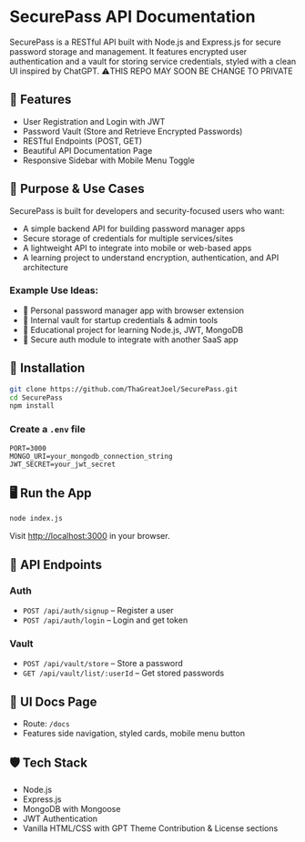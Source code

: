 # SecurePass API Documentation

SecurePass is a RESTful API built with Node.js and Express.js for secure password storage and management. It features encrypted user authentication and a vault for storing service credentials, styled with a clean UI inspired by ChatGPT.
⚠️THIS REPO MAY SOON BE CHANGE TO PRIVATE
## 🔐 Features
- User Registration and Login with JWT
- Password Vault (Store and Retrieve Encrypted Passwords)
- RESTful Endpoints (POST, GET)
- Beautiful API Documentation Page
- Responsive Sidebar with Mobile Menu Toggle

## 🎯 Purpose & Use Cases
SecurePass is built for developers and security-focused users who want:
- A simple backend API for building password manager apps
- Secure storage of credentials for multiple services/sites
- A lightweight API to integrate into mobile or web-based apps
- A learning project to understand encryption, authentication, and API architecture

### Example Use Ideas:
- 🔐 Personal password manager app with browser extension
- 🔐 Internal vault for startup credentials & admin tools
- 🔐 Educational project for learning Node.js, JWT, MongoDB
- 🔐 Secure auth module to integrate with another SaaS app

## 🚀 Installation
```bash
git clone https://github.com/ThaGreatJoel/SecurePass.git
cd SecurePass
npm install
```

### Create a `.env` file
```
PORT=3000
MONGO_URI=your_mongodb_connection_string
JWT_SECRET=your_jwt_secret
```

## 🖥️ Run the App
```bash
node index.js
```
Visit [http://localhost:3000](http://localhost:3000) in your browser.

## 📘 API Endpoints
### Auth
- `POST /api/auth/signup` – Register a user
- `POST /api/auth/login` – Login and get token

### Vault
- `POST /api/vault/store` – Store a password
- `GET /api/vault/list/:userId` – Get stored passwords

## 🧩 UI Docs Page
- Route: `/docs`
- Features side navigation, styled cards, mobile menu button


## 🛡️ Tech Stack
- Node.js
- Express.js
- MongoDB with Mongoose
- JWT Authentication
- Vanilla HTML/CSS with GPT Theme
Contribution & License sections


